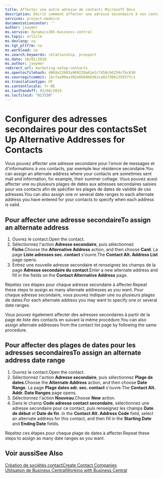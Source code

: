 ```yaml
---
title: Affecter une autre adresse de contact| Microsoft Docs
description: Décrit comment affecter une adresse secondaire à vos contacts ou prospects, où ils reçoivent parfois des informations.
services: project-madeira
documentationcenter: ''
author: jswymer
ms.service: dynamics365-business-central
ms.topic: article
ms.devlang: na
ms.tgt_pltfrm: na
ms.workload: na
ms.search.keywords: relationship, prospect
ms.date: 10/01/2018
ms.author: jswymer
redirect_url: marketing-setup-contacts
ms.openlocfilehash: d069a22603a969220a62e2c7458cb6259cfbc630
ms.sourcegitcommit: 1bcfaa99ea302e6b84b8361ca02730b135557fc1
ms.translationtype: HT
ms.contentlocale: fr-BE
ms.lasthandoff: 03/08/2019
ms.locfileid: "817530"
---
```

# <a name="set-up-alternative-addresses-for-contacts"></a><span data-ttu-id="75ce3-103">Configurer des adresses secondaires pour des contacts</span><span class="sxs-lookup"><span data-stu-id="75ce3-103">Set Up Alternative Addresses for Contacts</span></span>
<span data-ttu-id="75ce3-104">Vous pouvez affecter une adresse secondaire pour l'envoi de messages et d'informations à vos contacts, par exemple leur résidence secondaire.</span><span class="sxs-lookup"><span data-stu-id="75ce3-104">You can assign an alternate address where your contacts are sometimes sent mail and information, for example, their summer cottage.</span></span> <span data-ttu-id="75ce3-105">Vous pouvez aussi affecter une ou plusieurs plages de dates aux adresses secondaires saisies pour vos contacts afin de spécifier les plages de dates de validité de ces adresses.</span><span class="sxs-lookup"><span data-stu-id="75ce3-105">You can also assign one or several date ranges to each alternate address you have entered for your contacts to specify when each address is valid.</span></span>

## <a name="to-assign-an-alternate-address"></a><span data-ttu-id="75ce3-106">Pour affecter une adresse secondaire</span><span class="sxs-lookup"><span data-stu-id="75ce3-106">To assign an alternate address</span></span>
1. <span data-ttu-id="75ce3-107">Ouvrez le contact.</span><span class="sxs-lookup"><span data-stu-id="75ce3-107">Open the contact.</span></span>
2. <span data-ttu-id="75ce3-108">Sélectionnez l'action **Adresse secondaire**, puis sélectionnez **Fiche**.</span><span class="sxs-lookup"><span data-stu-id="75ce3-108">Choose the **Alternative Address** action, and then choose **Card**.</span></span> <span data-ttu-id="75ce3-109">La page **Liste adresses sec. contact** s'ouvre.</span><span class="sxs-lookup"><span data-stu-id="75ce3-109">The **Contact Alt. Address List** page opens.</span></span>
3. <span data-ttu-id="75ce3-110">Entrez une nouvelle adresse secondaire et renseignez les champs de la page **Adresse secondaire du contact**.</span><span class="sxs-lookup"><span data-stu-id="75ce3-110">Enter a new alternate address and fill in the fields on the **Contact Alternative Address** page.</span></span>

<span data-ttu-id="75ce3-111">Répétez ces étapes pour chaque adresse secondaire à affecter.</span><span class="sxs-lookup"><span data-stu-id="75ce3-111">Repeat these steps to assign as many alternate addresses as you want.</span></span> <span data-ttu-id="75ce3-112">Pour chaque adresse secondaire, vous pouvez indiquer une ou plusieurs plages de dates.</span><span class="sxs-lookup"><span data-stu-id="75ce3-112">For each alternate address you may want to specify one or several date ranges.</span></span>

<span data-ttu-id="75ce3-113">Vous pouvez également affecter des adresses secondaires à partir de la page de liste des contacts en suivant la même procédure.</span><span class="sxs-lookup"><span data-stu-id="75ce3-113">You can also assign alternate addresses from the contact list page by following the same procedure.</span></span>

## <a name="to-assign-an-alternate-address-date-range"></a><span data-ttu-id="75ce3-114">Pour affecter des plages de dates pour les adresses secondaires</span><span class="sxs-lookup"><span data-stu-id="75ce3-114">To assign an alternate address date range</span></span>
1. <span data-ttu-id="75ce3-115">Ouvrez le contact.</span><span class="sxs-lookup"><span data-stu-id="75ce3-115">Open the contact.</span></span>
2. <span data-ttu-id="75ce3-116">Sélectionnez l'action **Adresse secondaire**, puis sélectionnez **Plage de dates**.</span><span class="sxs-lookup"><span data-stu-id="75ce3-116">Choose the **Alternate Address** action, and then choose **Date Range**.</span></span> <span data-ttu-id="75ce3-117">La page **Plage dates adr. sec. contact** s'ouvre.</span><span class="sxs-lookup"><span data-stu-id="75ce3-117">The **Contact Alt. Addr. Date Ranges** page opens.</span></span>
3. <span data-ttu-id="75ce3-118">Sélectionnez l'action **Nouveau**.</span><span class="sxs-lookup"><span data-stu-id="75ce3-118">Choose **New** action.</span></span>
4. <span data-ttu-id="75ce3-119">Dans le champ **Code adresse contact secondaire**, sélectionnez une adresse secondaire pour ce contact, puis renseignez les champs **Date de début** et **Date de fin** .</span><span class="sxs-lookup"><span data-stu-id="75ce3-119">In the **Contact Alt. Address Code** field, select an alternate address for this contact, and then fill in the **Starting Date** and **Ending Date** fields.</span></span>

<span data-ttu-id="75ce3-120">Répétez ces étapes pour chaque plage de dates à affecter.</span><span class="sxs-lookup"><span data-stu-id="75ce3-120">Repeat these steps to assign as many date ranges as you want.</span></span>

## <a name="see-also"></a><span data-ttu-id="75ce3-121">Voir aussi</span><span class="sxs-lookup"><span data-stu-id="75ce3-121">See Also</span></span>
[<span data-ttu-id="75ce3-122">Création de sociétés contact</span><span class="sxs-lookup"><span data-stu-id="75ce3-122">Create Contact Companies</span></span>](marketing-create-contact-companies.md)  
[<span data-ttu-id="75ce3-123">Utilisation de Business Central</span><span class="sxs-lookup"><span data-stu-id="75ce3-123">Working with Business Central</span></span>](ui-work-product.md)
